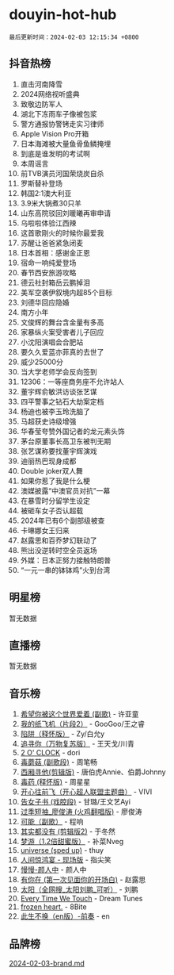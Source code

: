 # douyin-hot-hub

`最后更新时间：2024-02-03 12:15:34 +0800`

## 抖音热榜

1. 直击河南降雪
1. 2024网络视听盛典
1. 致敬边防军人
1. 湖北下冻雨车子像被包浆
1. 警方通报协警铐走实习律师
1. Apple Vision Pro开箱
1. 日本海滩被大量鱼骨鱼鳞掩埋
1. 到底是谁发明的考试啊
1. 本周谣言
1. 前TVB演员河国荣烧炭自杀
1. 罗斯替补登场
1. 韩国2:1澳大利亚
1. 3.9米大锅煮30只羊
1. 山东高院驳回刘暖曦再审申请
1. 乌啦啦体验江西辣
1. 这首歌刚火的时候你最爱我
1. 苏醒让爸爸紧急闭麦
1. 日本首相：感谢金正恩
1. 宿命一响纯爱登场
1. 春节西安旅游攻略
1. 德云社封箱岳云鹏掉泪
1. 美军空袭伊叙境内超85个目标
1. 刘德华回应隐婚
1. 南方小年
1. 文俊辉的舞台含金量有多高
1. 家暴纵火案受害者儿子回应
1. 小沈阳演唱会合肥站
1. 要久久爱蓝亦菲真的去世了
1. 威少25000分
1. 当大学老师学会反向签到
1. 12306：一等座商务座不允许站人
1. 董宇辉俞敏洪访谈张艺谋
1. 四平警事之钻石大劫案定档
1. 杨迪也被李玉玲洗脑了
1. 马超获史诗级增强
1. 华春莹夸赞外国记者的龙元素头饰
1. 茅台原董事长高卫东被判无期
1. 张艺谋称要找董宇辉演戏
1. 迪丽热巴现身成都
1. Double joker双人舞
1. 如果你惹了我是什么梗
1. 澳媒披露“中澳官员对抗”一幕
1. 在暴雪时分留学生设定
1. 被砸车女子否认超载
1. 2024年已有6个副部级被查
1. 卡琳娜女王归来
1. 赵露思和百乔梦幻联动了
1. 熊出没逆转时空全员返场
1. 外媒：日本正努力接触特朗普
1. “一元一串的钵钵鸡”火到台湾

## 明星榜

暂无数据

## 直播榜

暂无数据

## 音乐榜

1. [希望你被这个世界爱着 (副歌)](https://sf3-cdn-tos.douyinstatic.com/obj/tos-cn-ve-2774/oUHCmWQfZlE3QQBKBeD8rCFLpJzPgCpImhsxMt) - 许亚童
1. [我的纸飞机（片段2）](https://sf5-hl-cdn-tos.douyinstatic.com/obj/tos-cn-ve-2774/oM2ZrKcg2CD5AeRB2gkeXOFB1IxAGJdZPazYHf) - GooGoo/王之睿
1. [陷阱（释怀版）](https://sf5-hl-cdn-tos.douyinstatic.com/obj/tos-cn-ve-2774/oE8C21LeZrzKLDFfQYgMzx4GAIHageG5IzayY7) - Zy/白允y
1. [追寻你（万物复苏版）](https://sf5-hl-cdn-tos.douyinstatic.com/obj/tos-cn-ve-2774/oYeAZJsbjIDit9APmBg8u6uDUQnHmoCf3gbo74) - 王天戈/川青
1. [2 O' CLOCK](https://sf3-cdn-tos.douyinstatic.com/obj/tos-cn-ve-2774/oIUBICeqlYQHTigCBOnCMlwBZJkgiBjt1oDfbg) - dori
1. [毒蘑菇 (副歌段)](https://sf5-hl-cdn-tos.douyinstatic.com/obj/tos-cn-ve-2774/ocDEUsfdLjxnlFXtfogBCiQCEqYB7QZgZ8VViM) - 周笔畅
1. [西厢寻他(剪辑版)](https://sf5-hl-cdn-tos.douyinstatic.com/obj/tos-cn-ve-2774/oUsAVfAQKlRNxEv5qxvIB8o5qmIWUcXbzJKJhw) - 唐伯虎Annie、伯爵Johnny
1. [毒药 (释怀版)](https://sf3-cdn-tos.douyinstatic.com/obj/tos-cn-ve-2774/oYILMEAzspdZBIzy4frJNB8ZHPHWAhiwowd4Ad) - 周星星
1. [开心往前飞（开心超人联盟主题曲）](https://sf5-hl-cdn-tos.douyinstatic.com/obj/tos-cn-ve-2774/9d8fb7c82cf1421fb93a9fe925275e0a) - VIVI
1. [告女子书 (戏腔段)](https://sf3-cdn-tos.douyinstatic.com/obj/tos-cn-ve-2774/osCCzFxWgstBDi92ZfBB4ht7gQENBmQMAl0eI6) - 甘璐/王文艺Ayi
1. [过季短袖_廖俊涛 (火鸡翻唱版)](https://sf3-cdn-tos.douyinstatic.com/obj/tos-cn-ve-2774/ogQVJl0tRBKxQgZji7YClFEBrVDeHpPTWfCZbQ) - 廖俊涛
1. [可能（副歌）](https://sf5-hl-cdn-tos.douyinstatic.com/obj/tos-cn-ve-2774/cde1731888894259b333569393c2fb51) - 程响
1. [其实都没有 (剪辑版2)](https://sf5-hl-cdn-tos.douyinstatic.com/obj/tos-cn-ve-2774/oEBNQenHZtBhxYjGgUDQk0BCHTigQafgFlbQ7k) - 于冬然
1. [梦游（1.2倍甜蜜版）](https://sf5-hl-cdn-tos.douyinstatic.com/obj/tos-cn-ve-2774/o4gyAUm8hwufoEABmwVIiQtHsFuGzAEEWtNMzo) - 补菜Nveg
1. [universe (sped up)](https://sf3-cdn-tos.douyinstatic.com/obj/tos-cn-ve-2774/oIQnurQLDCsdYeegkM4CKuVb23MZBXtX6QB8bv) - thuy
1. [人间惊鸿宴 - 现场版](https://sf5-hl-cdn-tos.douyinstatic.com/obj/tos-cn-ve-2774/osF4mrPePAf2Yv8Wfr5fATCHZwL5h1QiGQAKwz) - 指尖笑
1. [慢慢-颜人中](https://sf5-hl-cdn-tos.douyinstatic.com/obj/tos-cn-ve-2774/ocjHNfBXdBxQNC8ZGAeoLMFTUgtBg8bkExunDC) - 颜人中
1. [有你在 (第一次见面你的开场白)](https://sf5-hl-cdn-tos.douyinstatic.com/obj/tos-cn-ve-2774/oAthrQ3ClJBfI57uBoFEgNDYtNCZ0TSYQQfxQ0) - 赵露思
1. [太阳（全网搜_太阳刘鹏_可听）](https://sf3-cdn-tos.douyinstatic.com/obj/tos-cn-ve-2774/ogWbyIQnlBFImVbeDocRdCIYtBHlbJXgfZMvgz) - 刘鹏
1. [Every Time We Touch](https://sf5-hl-cdn-tos.douyinstatic.com/obj/tos-cn-ve-2774/ogN6lUKQeBBfEVhIOMikG1CcJjugxk1tztZyhP) - Dream Tunes
1. [frozen heart.](https://sf5-hl-cdn-tos.douyinstatic.com/obj/tos-cn-ve-2774/oIIWJfyjIACZA9zQMtnJ6hQQhFC4vhCupoRBsO) - 8Bite
1. [此生不换（en版）-前奏](https://sf5-hl-cdn-tos.douyinstatic.com/obj/tos-cn-ve-2774/oMDvUGwhKrKYDEqXiMYEwxZqBWIJFA92CiLAO) - en

## 品牌榜

[2024-02-03-brand.md](2024-02-03-brand.md)
